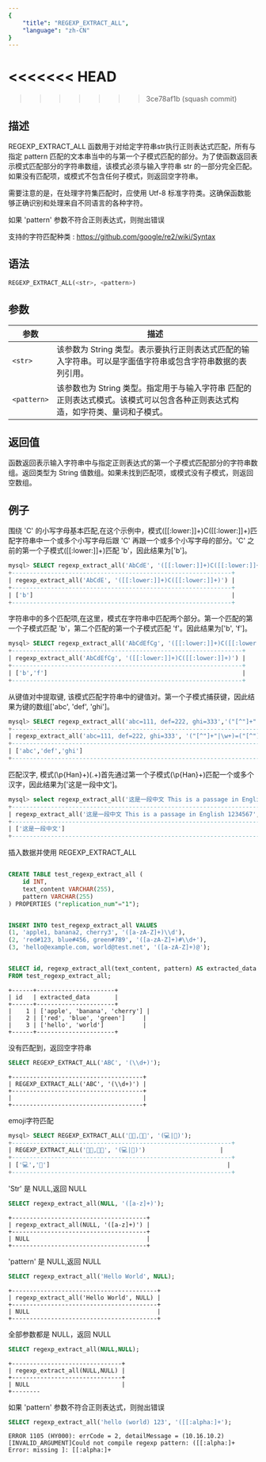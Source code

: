 ```yaml
---
{
    "title": "REGEXP_EXTRACT_ALL",
    "language": "zh-CN"
}
---
```


<<<<<<< HEAD
=======
<!-- 
Licensed to the Apache Software Foundation (ASF) under one
or more contributor license agreements.  See the NOTICE file
distributed with this work for additional information
regarding copyright ownership.  The ASF licenses this file
to you under the Apache License, Version 2.0 (the
"License"); you may not use this file except in compliance
with the License.  You may obtain a copy of the License at

  http://www.apache.org/licenses/LICENSE-2.0

Unless required by applicable law or agreed to in writing,
software distributed under the License is distributed on an
"AS IS" BASIS, WITHOUT WARRANTIES OR CONDITIONS OF ANY
KIND, either express or implied.  See the License for the
specific language governing permissions and limitations
under the License.
-->

>>>>>>> 3ce78af1b (squash commit)
## 描述

REGEXP_EXTRACT_ALL 函数用于对给定字符串str执行正则表达式匹配，所有与指定 pattern 匹配的文本串当中的与第一个子模式匹配的部分。为了使函数返回表示模式匹配部分的字符串数组，该模式必须与输入字符串 str 的一部分完全匹配。如果没有匹配项，或模式不包含任何子模式，则返回空字符串。

需要注意的是，在处理字符集匹配时，应使用 Utf-8 标准字符类。这确保函数能够正确识别和处理来自不同语言的各种字符。

如果 'pattern' 参数不符合正则表达式，则抛出错误

支持的字符匹配种类 : https://github.com/google/re2/wiki/Syntax

## 语法

```sql
REGEXP_EXTRACT_ALL(<str>, <pattern>)
```

## 参数

| 参数 | 描述 |
| -- | -- |
| `<str>` | 该参数为 String 类型。表示要执行正则表达式匹配的输入字符串。可以是字面值字符串或包含字符串数据的表列引用。|
| `<pattern>` | 该参数也为 String 类型。指定用于与输入字符串 <str> 匹配的正则表达式模式。该模式可以包含各种正则表达式构造，如字符类、量词和子模式。|

## 返回值

函数返回表示输入字符串中与指定正则表达式的第一个子模式匹配部分的字符串数组。返回类型为 String 值数组。如果未找到匹配项，或模式没有子模式，则返回空数组。

## 例子

围绕 'C' 的小写字母基本匹配,在这个示例中，模式([[:lower:]]+)C([[:lower:]]+)匹配字符串中一个或多个小写字母后跟 'C' 再跟一个或多个小写字母的部分。'C' 之前的第一个子模式([[:lower:]]+)匹配 'b'，因此结果为['b']。

```sql
mysql> SELECT regexp_extract_all('AbCdE', '([[:lower:]]+)C([[:lower:]]+)');
+--------------------------------------------------------------+
| regexp_extract_all('AbCdE', '([[:lower:]]+)C([[:lower:]]+)') |
+--------------------------------------------------------------+
| ['b']                                                        |
+--------------------------------------------------------------+
```
字符串中的多个匹配项,在这里，模式在字符串中匹配两个部分。第一个匹配的第一个子模式匹配 'b'，第二个匹配的第一个子模式匹配 'f'。因此结果为['b', 'f']。

```sql
mysql> SELECT regexp_extract_all('AbCdEfCg', '([[:lower:]]+)C([[:lower:]]+)');
+-----------------------------------------------------------------+
| regexp_extract_all('AbCdEfCg', '([[:lower:]]+)C([[:lower:]]+)') |
+-----------------------------------------------------------------+
| ['b','f']                                                       |
+-----------------------------------------------------------------+
```

从键值对中提取键, 该模式匹配字符串中的键值对。第一个子模式捕获键，因此结果为键的数组['abc', 'def', 'ghi']。

```sql
mysql> SELECT regexp_extract_all('abc=111, def=222, ghi=333','("[^"]+"|\\w+)=("[^"]+"|\\w+)');
+--------------------------------------------------------------------------------+
| regexp_extract_all('abc=111, def=222, ghi=333', '("[^"]+"|\w+)=("[^"]+"|\w+)') |
+--------------------------------------------------------------------------------+
| ['abc','def','ghi']                                                            |
+--------------------------------------------------------------------------------+
```
匹配汉字, 模式(\p{Han}+)(.+)首先通过第一个子模式(\p{Han}+)匹配一个或多个汉字，因此结果为['这是一段中文']。

```sql
mysql> select regexp_extract_all('这是一段中文 This is a passage in English 1234567', '(\\p{Han}+)(.+)');
+------------------------------------------------------------------------------------------------+
| regexp_extract_all('这是一段中文 This is a passage in English 1234567', '(\p{Han}+)(.+)')       |
+------------------------------------------------------------------------------------------------+
| ['这是一段中文']                                                                               |
+------------------------------------------------------------------------------------------------+
```

插入数据并使用 REGEXP_EXTRACT_ALL

```sql

CREATE TABLE test_regexp_extract_all (
    id INT,
    text_content VARCHAR(255),
    pattern VARCHAR(255)
) PROPERTIES ("replication_num"="1");


INSERT INTO test_regexp_extract_all VALUES
(1, 'apple1, banana2, cherry3', '([a-zA-Z]+)\\d'),
(2, 'red#123, blue#456, green#789', '([a-zA-Z]+)#\\d+'),
(3, 'hello@example.com, world@test.net', '([a-zA-Z]+)@');


SELECT id, regexp_extract_all(text_content, pattern) AS extracted_data
FROM test_regexp_extract_all;
```
```text
+------+----------------------+
| id   | extracted_data       |
+------+----------------------+
|    1 | ['apple', 'banana', 'cherry'] |
|    2 | ['red', 'blue', 'green']     |
|    3 | ['hello', 'world']           |
+------+----------------------+
```


没有匹配到，返回空字符串

```sql
SELECT REGEXP_EXTRACT_ALL('ABC', '(\\d+)');
```
```text
+-------------------------------------+
| REGEXP_EXTRACT_ALL('ABC', '(\\d+)') |
+-------------------------------------+
|                                     |
+-------------------------------------+
```
emoji字符匹配

```sql
mysql> SELECT REGEXP_EXTRACT_ALL('👩‍💻,👨‍🚀', '(💻|🚀)');
+--------------------------------------------------------------+
| REGEXP_EXTRACT_ALL('👩‍💻,👨‍🚀', '(💻|🚀)')                     |
+--------------------------------------------------------------+
| ['💻','🚀']                                                  |
+--------------------------------------------------------------+
```

'Str' 是 NULL,返回 NULL

```sql
SELECT regexp_extract_all(NULL, '([a-z]+)');
```

```text
+--------------------------------------+
| regexp_extract_all(NULL, '([a-z]+)') |
+--------------------------------------+
| NULL                                 |
+--------------------------------------+
```

'pattern' 是 NULL,返回 NULL

```sql
SELECT regexp_extract_all('Hello World', NULL);
```

```text
+-----------------------------------------+
| regexp_extract_all('Hello World', NULL) |
+-----------------------------------------+
| NULL                                    |
+-----------------------------------------+
```

全部参数都是 NULL，返回 NULL

```sql
SELECT regexp_extract_all(NULL,NULL);
```

```text
+-------------------------------+
| regexp_extract_all(NULL,NULL) |
+-------------------------------+
| NULL                          |
+--------
```


如果 'pattern' 参数不符合正则表达式，则抛出错误

```sql
SELECT regexp_extract_all('hello (world) 123', '([[:alpha:]+');
```

```text
ERROR 1105 (HY000): errCode = 2, detailMessage = (10.16.10.2)[INVALID_ARGUMENT]Could not compile regexp pattern: ([[:alpha:]+
Error: missing ]: [[:alpha:]+
```